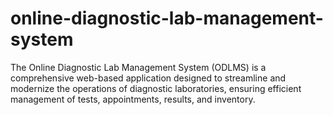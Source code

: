 # online-diagnostic-lab-management-system
The  Online  Diagnostic  Lab  Management  System  (ODLMS)  is  a  comprehensive web-based application designed to streamline and modernize the operations of diagnostic laboratories, ensuring efficient management of tests, appointments, results, and inventory. 
